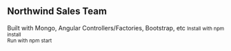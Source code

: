 <html>
  <body>
    <h2>Northwind Sales Team</h2>
    Built with Mongo, Angular Controllers/Factories, Bootstrap, etc
    <small>Install with npm install<br>Run with npm start
  </body>
</html>
